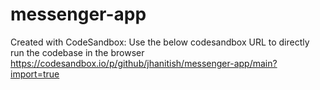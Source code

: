 # messenger-app
Created with CodeSandbox: Use the below codesandbox URL to directly run the codebase in the browser
https://codesandbox.io/p/github/jhanitish/messenger-app/main?import=true
